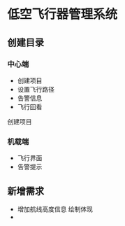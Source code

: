 # 低空飞行器管理系统

## 创建目录

### 中心端

- 创建项目
- 设置飞行路径
- 告警信息
- 飞行回看

创建项目 

### 机载端

- 飞行界面
- 告警提示


## 新增需求 

- 增加航线高度信息 绘制体现
- 
